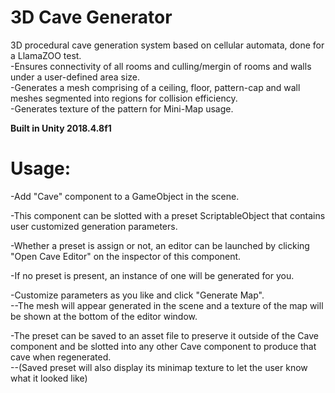 # 3D Cave Generator
3D procedural cave generation system based on cellular automata, done for a LlamaZOO test.<br/>
-Ensures connectivity of all rooms and culling/mergin of rooms and walls under a user-defined area size.<br/>
-Generates a mesh comprising of a ceiling, floor, pattern-cap and wall meshes segmented into regions for collision efficiency.<br/>
-Generates texture of the pattern for Mini-Map usage.<br/>

<b>Built in Unity 2018.4.8f1</b>

# Usage:

-Add "Cave" component to a GameObject in the scene.

-This component can be slotted with a preset ScriptableObject that contains user customized generation parameters.

-Whether a preset is assign or not, an editor can be launched by clicking "Open Cave Editor" on the inspector of this component.

-If no preset is present, an instance of one will be generated for you.

-Customize parameters as you like and click "Generate Map".<br/>
  --The mesh will appear generated in the scene and a texture of the map will be shown at the bottom of the editor window.

-The preset can be saved to an asset file to preserve it outside of the Cave component and be slotted into any other Cave component to produce that cave when regenerated.<br/>
  --(Saved preset will also display its minimap texture to let the user know what it looked like)
